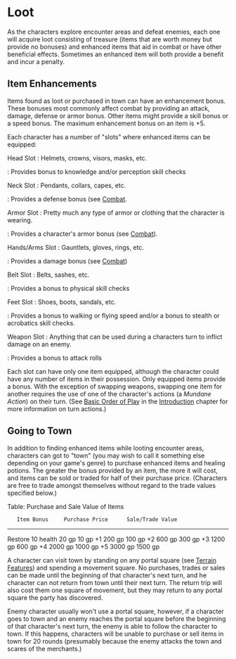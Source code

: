 # Loot #

As the characters explore encounter areas and defeat enemies, each one 
will acquire loot consisting of treasure (items that are worth money but 
provide no bonuses) and enhanced items that aid in combat or have other 
beneficial effects. Sometimes an enhanced item will both provide a 
benefit and incur a penalty.

## Item Enhancements ##

Items found as loot or purchased in town can have an enhancement bonus. 
These bonuses most commonly affect combat by providing an attack, 
damage, defense or armor bonus. Other items might provide a skill bonus 
or a speed bonus. The maximum enhancement bonus on an item is +5.

Each character has a number of "slots" where enhanced items can be 
equipped:

Head Slot
  : Helmets, crowns, visors, masks, etc.

  : Provides bonus to knowledge and/or perception skill checks

Neck Slot
  : Pendants, collars, capes, etc.

  : Provides a defense bonus (see [Combat](#combat).

Armor Slot
  : Pretty much any type of armor or clothing that the character is
    wearing.

  : Provides a character's armor bonus (see [Combat](#combat)).

Hands/Arms Slot
  : Gauntlets, gloves, rings, etc.

  : Provides a damage bonus (see [Combat](#combat))

Belt Slot
  : Belts, sashes, etc.

  : Provides a bonus to physical skill checks

Feet Slot
  : Shoes, boots, sandals, etc.

  : Provides a bonus to walking or flying speed and/or a bonus to
    stealth or acrobatics skill checks.

Weapon Slot
  : Anything that can be used during a characters turn to inflict damage
    on an enemy.

  : Provides a bonus to attack rolls

Each slot can have only one item equipped, although the character could 
have any number of items in their possession. Only equipped items 
provide a bonus. With the exception of swapping weapons, swapping one 
item for another requires the use of one of the character's actions (a 
*Mundane Action*) on their turn. (See [Basic Order of 
Play](#basic-order-of-play) in the [Introduction](#introduction) chapter 
for more information on turn actions.)

## Going to Town ##

In addition to finding enhanced items while looting encounter areas, 
characters can got to "town" (you may wish to call it something else 
depending on your game's genre) to purchase enhanced items and healing 
potions. The greater the bonus provided by an item, the more it will 
cost, and items can be sold or traded for half of their purchase price. 
(Characters are free to trade amongst themselves without regard to the 
trade values specified below.)

Table: Purchase and Sale Value of Items

       Item Bonus     Purchase Price      Sale/Trade Value
-----------------   ----------------    ------------------
Restore 10 health              20 gp                 10 gp
               +1             200 gp                100 gp
               +2             600 gp                300 gp
               +3            1200 gp                600 gp
               +4            2000 gp               1000 gp
               +5            3000 gp               1500 gp

A character can visit town by standing on any portal square (see 
[Terrain Features](#terrain-features)) and spending a movement square. 
No purchases, trades or sales can be made until the beginning of that 
character's next turn, and he character can not return from town until 
their next turn. The return trip will also cost them one square of 
movement, but they may return to any portal square the party has 
discovered.

Enemy character usually won't use a portal square, however, if a 
character goes to town and an enemy reaches the portal square before the 
beginning of that character's next turn, the enemy is able to follow the 
character to town. If this happens, characters will be unable to 
purchase or sell items in town for 20 rounds (presumably because the 
enemy attacks the town and scares of the merchants.)
